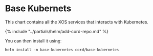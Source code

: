 # Base Kubernets

This chart contains all the XOS services that interacts with Kubernetes.

{% include "../partials/helm/add-cord-repo.md" %}

You can then install it using:

```shell
helm install -n base-kubernetes cord/base-kubernetes
```

